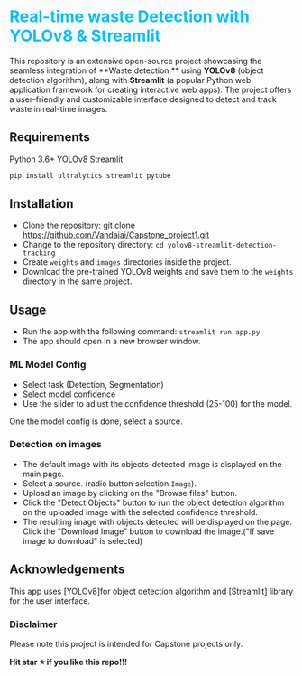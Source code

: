 # <span style="color:deepskyblue"> Real-time waste Detection with YOLOv8 & Streamlit </span>

This repository is an extensive open-source project showcasing the seamless integration of **Waste detection **
 using **YOLOv8** (object detection algorithm), along with **Streamlit** (a popular Python web application framework for creating interactive web apps). The project offers a user-friendly and customizable interface designed to detect and track waste in real-time images.

## Requirements

Python 3.6+
YOLOv8
Streamlit

```bash
pip install ultralytics streamlit pytube
```

## Installation

- Clone the repository: git clone <https://github.com/Vandajai/Capstone_project1.git>
- Change to the repository directory: `cd yolov8-streamlit-detection-tracking`
- Create `weights` and `images` directories inside the project.
- Download the pre-trained YOLOv8 weights and save them to the `weights` directory in the same project.

## Usage

- Run the app with the following command: `streamlit run app.py`
- The app should open in a new browser window.

### ML Model Config

- Select task (Detection, Segmentation)
- Select model confidence
- Use the slider to adjust the confidence threshold (25-100) for the model.

One the model config is done, select a source.

### Detection on images

- The default image with its objects-detected image is displayed on the main page.
- Select a source. (radio button selection `Image`).
- Upload an image by clicking on the "Browse files" button.
- Click the "Detect Objects" button to run the object detection algorithm on the uploaded image with the selected confidence threshold.
- The resulting image with objects detected will be displayed on the page. Click the "Download Image" button to download the image.("If save image to download" is selected)



## Acknowledgements

This app uses [YOLOv8]for object detection algorithm and [Streamlit] library for the user interface.

### Disclaimer

Please note this project is intended for Capstone projects only.

**Hit star ⭐ if you like this repo!!!**
